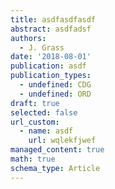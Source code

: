 ```yaml
---
title: asdfasdfasdf
abstract: asdfadsf
authors:
  - J. Grass
date: '2018-08-01'
publication: asdf
publication_types:
  - undefined: CDG
  - undefined: ORD
draft: true
selected: false
url_custom:
  - name: asdf
    url: wqlekfjwef
managed_content: true
math: true
schema_type: Article
---
```


